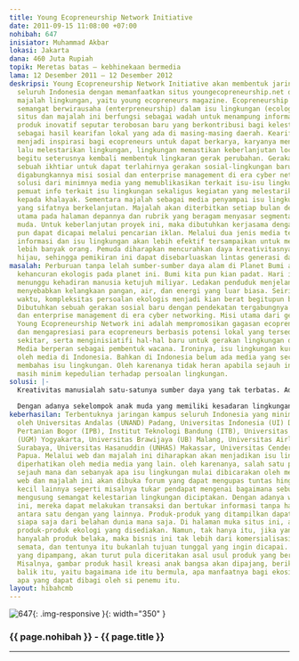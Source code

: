 ```yaml
---
title: Young Ecopreneurship Network Initiative
date: 2011-09-15 11:08:00 +07:00
nohibah: 647
inisiator: Muhammad Akbar
lokasi: Jakarta
dana: 460 Juta Rupiah
topik: Meretas batas – kebhinekaan bermedia
lama: 12 Desember 2011 – 12 Desember 2012
deskripsi: Young Ecopreneurship Network Initiative akan membentuk jaringan yang luas
  seluruh Indonesia dengan memanfaatkan situs youngecopreneurship.net dan penyebaran
  majalah lingkungan, yaitu young ecopreneurs magazine. Ecopreneurship disini berarti
  semangat berwirausaha (enterpreneurship) dalam isu lingkungan (ecology). Media berupa
  situs dan majalah ini berfungsi sebagai wadah untuk menampung informasi sekaligus
  produk inovatif seputar terobosan baru yang berkontribusi bagi kelestarian lingkungan
  sebagai hasil kearifan lokal yang ada di masing-masing daerah. Kearifan lokal ini
  menjadi inspirasi bagi ecopreneurs untuk dapat berkarya, karyanya menggerakan masyarakat,
  lalu melestarikan lingkungan, lingkungan memastikan keberlanjutan local wisdom dan
  begitu seterusnya kembali membentuk lingkaran gerak perubahan. Gerakan ini adalah
  sebuah ikhtiar untuk dapat terlahirnya gerakan sosial-lingkungan baru dengan pendekatan
  digabungkannya misi sosial dan enterprise management di era cyber networking. Sebagai
  solusi dari minimnya media yang memublikasikan terkait isu-isu lingkungan, web sebagai
  pemuat info terkait isu lingkungan sekaligus kegiatan yang melestarikan lingkungan
  kepada khalayak. Sementara majalah sebagai media penyampai isu lingkungan makro
  yang sifatnya berkelanjutan. Majalah akan diterbitkan setiap bulan dengan laporan
  utama pada halaman depannya dan rubrik yang beragam menyasar segmentasi pasar anak
  muda. Untuk keberlanjutan proyek ini, maka dibutuhkan kerjasama dengan funding atau
  pun dapat dicapai melalui pencarian iklan. Melalui dua jenis media tersebut, distribusi
  informasi dan isu lingkungan akan lebih efektif tersampaikan untuk menggerakkan
  lebih banyak orang. Pemuda diharapkan mencurahkan daya kreativitasnya bagi pemikiran-pemikiran
  hijau, sehingga pemikiran ini dapat disebarluaskan lintas generasi dan sektor.
masalah: Perburuan tanpa lelah sumber-sumber daya alam di Planet Bumi akan mendorong
  kehancuran ekologis pada planet ini. Bumi kita pun kian padat. Hari ini kita sedang
  menunggu kehadiran manusia ketujuh miliyar. Ledakan penduduk menjelang 2030 akan
  menyebabkan kelangkaan pangan, air, dan energi yang luar biasa. Seiring dengan berjalannya
  waktu, kompleksitas persoalan ekologis menjadi kian berat begitupun bagi Indonesia.
  Dibutuhkan sebuah gerakan sosial baru dengan pendekatan tergabungnya misi sosial
  dan enterprise management di era cyber networking. Misi utama dari gerakan sosial
  Young Ecopreneurship Network ini adalah mempromosikan gagasan ecopreneurs, menemukan
  dan mengapresiasi para ecopreneurs berbasis potensi lokal yang tersedia di lingkungan
  sekitar, serta menginisiatifi hal-hal baru untuk gerakan lingkungan di Indonesia.
  Media berperan sebagai pembentuk wacana. Ironinya, isu lingkungan kurang diwacanakan
  oleh media di Indonesia. Bahkan di Indonesia belum ada media yang secara spesifik
  membahas isu lingkungan. Oleh karenanya tidak heran apabila sejauh ini masyarakat
  masih minim kepedulian terhadap persoalan lingkungan.
solusi: |-
  Kreativitas manusialah satu-satunya sumber daya yang tak terbatas. Adapun pelaku dari ekonomi kreatif ini tak lain adalah anak-anak muda dengan etos kreatif yang kuat. Maka diperlukan suatu ruang sosial yang kondusif dan masyarakat khususnya generasi muda yang semakin menguasai ilmu pengetahuan, teknologi, dan seni sehingga dapat membuka peluang bagi dirinya untuk berpartisipasi secara optimal dalam membangun kemajuan dan kesejahteraan bangsa. Pemuda diharapkan mencurahkan daya kreativitasnya bagi pemikiran-pemikiran hijau, sehingga pemikiran ini dapat disebarluaskan lintas generasi dan sektor. Dikerjakan dengan penuh gairah melakukan perubahan sosial. Tidak perlu muluk, tetapi kreatif. Ide baru yang segar dan berangkat dari think locally act locally. Diperlukan sebuah media untuk menghantarkan mereka selangkah lebih dekat. Di era cyber networking dimana kaum muda identik dengan label high-tech, maka tentu jawabannya adalah dengan menghadirkan sebuah forum ke depan mereka sebagai ajang berekspresi. Bukan forum dalam artian sesungguhnya, yang terbatas pada ruang dan waktu, tetapi forum dalam dunia tanpa batas.

  Dengan adanya sekelompok anak muda yang memiliki kesadaran lingkungan dan semangat wirausaha ini, akan semakin banyak anak muda yang tergerak menjadi agen perubahan sosial untuk nantinya mampu membawa perubahan radikal pada masyarakat. Sebagai pembawa perubahan di tengah masyarakat, kaum muda yang diarahkan untuk dapat berjejaring, berbagi inspirasi dan belajar bersama, serta membangun komunitas untuk mendukung tumbuhnya para pembaharu muda. Yang diuntungkan dari proyek ini adalah bumi. dengan meningkatnya kepedulian masyarakat terhadap persoalan lingkungan, maka setidaknya akan mempertahankan hijaunya bumi indonesia. sasarannya adalah seluruh elemen masyarakat. kalangan perkotaan besar akan lebih disasar menggunakan web. Sementara yang di daerah atau pelosok akan disasar melalui majalah gratis.
keberhasilan: Terbentuknya jaringan kampus seluruh Indonesia yang minimal diwakili
  oleh Universitas Andalas (UNAND) Padang, Universitas Indonesia (UI) Depok, Institut
  Pertanian Bogor (IPB), Institut Teknologi Bandung (ITB), Universitas Gadjah Mada
  (UGM) Yogyakarta, Universitas Brawijaya (UB) Malang, Universitas Airlangga (UNAIR)
  Surabaya, Universitas Hasanuddin (UNHAS) Makassar, Universitas Cenderawasih (UNCEN)
  Papua. Melalui web dan majalah ini diharapkan akan menjadikan isu lingkungan mulai
  diperhatikan oleh media media yang lain. oleh karenanya, salah satu pengukurnya,
  sejauh mana dan sebanyak apa isu lingkungan mulai dibicarakan oleh media. Di dalam
  web dan majalah ini akan dibuka forum yang dapat mengupas tuntas hingga hal-hal
  kecil lainnya seperti misalnya tukar pendapat mengenai bagaimana sebuah bisnis yang
  mengusung semangat kelestarian lingkungan diciptakan. Dengan adanya web dan majalah
  ini, mereka dapat melakukan transaksi dan bertukar informasi tanpa harus bertemu
  antara satu dengan yang lainnya. Produk-produk yang ditampilkan dapat dipesan oleh
  siapa saja dari belahan dunia mana saja. Di halaman muka situs ini, akan dipampang
  produk-produk ekologi yang disediakan. Namun, tak hanya itu, jika yang dipampang
  hanyalah produk belaka, maka bisnis ini tak lebih dari komersialisasi produk ekologi
  semata, dan tentunya itu bukanlah tujuan tunggal yang ingin dicapai. Di setiap produk
  yang dipampang, akan turut pula diceritakan asal usul produk yang bersangkutan.
  Misalnya, gambar produk hasil kreasi anak bangsa akan dipajang, berikut kisah di
  balik itu, yaitu bagaimana ide itu bermula, apa manfaatnya bagi ekosistem, dan informasi
  apa yang dapat dibagi oleh si penemu itu.
layout: hibahcmb
---
```


![647](/static/img/hibahcmb/647.png){: .img-responsive }{: width="350" }

### {{ page.nohibah }} - {{ page.title }}

---
